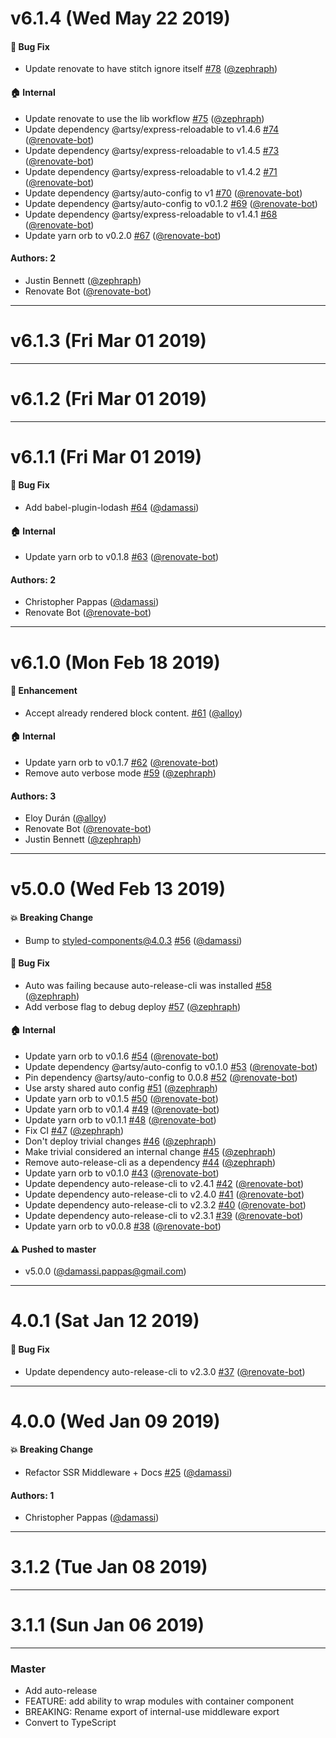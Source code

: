# v6.1.4 (Wed May 22 2019)

#### 🐛  Bug Fix

- Update renovate to have stitch ignore itself [#78](https://github.com/artsy/stitch/pull/78) ([@zephraph](https://github.com/zephraph))

#### 🏠  Internal

- Update renovate to use the lib workflow [#75](https://github.com/artsy/stitch/pull/75) ([@zephraph](https://github.com/zephraph))
- Update dependency @artsy/express-reloadable to v1.4.6 [#74](https://github.com/artsy/stitch/pull/74) ([@renovate-bot](https://github.com/renovate-bot))
- Update dependency @artsy/express-reloadable to v1.4.5 [#73](https://github.com/artsy/stitch/pull/73) ([@renovate-bot](https://github.com/renovate-bot))
- Update dependency @artsy/express-reloadable to v1.4.2 [#71](https://github.com/artsy/stitch/pull/71) ([@renovate-bot](https://github.com/renovate-bot))
- Update dependency @artsy/auto-config to v1 [#70](https://github.com/artsy/stitch/pull/70) ([@renovate-bot](https://github.com/renovate-bot))
- Update dependency @artsy/auto-config to v0.1.2 [#69](https://github.com/artsy/stitch/pull/69) ([@renovate-bot](https://github.com/renovate-bot))
- Update dependency @artsy/express-reloadable to v1.4.1 [#68](https://github.com/artsy/stitch/pull/68) ([@renovate-bot](https://github.com/renovate-bot))
- Update yarn orb to v0.2.0 [#67](https://github.com/artsy/stitch/pull/67) ([@renovate-bot](https://github.com/renovate-bot))

#### Authors: 2

- Justin Bennett ([@zephraph](https://github.com/zephraph))
- Renovate Bot ([@renovate-bot](https://github.com/renovate-bot))

---

# v6.1.3 (Fri Mar 01 2019)



---

# v6.1.2 (Fri Mar 01 2019)



---

# v6.1.1 (Fri Mar 01 2019)

#### 🐛  Bug Fix

- Add babel-plugin-lodash [#64](https://github.com/artsy/stitch/pull/64) ([@damassi](https://github.com/damassi))

#### 🏠  Internal

- Update yarn orb to v0.1.8 [#63](https://github.com/artsy/stitch/pull/63) ([@renovate-bot](https://github.com/renovate-bot))

#### Authors: 2

- Christopher Pappas ([@damassi](https://github.com/damassi))
- Renovate Bot ([@renovate-bot](https://github.com/renovate-bot))

---

# v6.1.0 (Mon Feb 18 2019)

#### 🚀  Enhancement

- Accept already rendered block content. [#61](https://github.com/artsy/stitch/pull/61) ([@alloy](https://github.com/alloy))

#### 🏠  Internal

- Update yarn orb to v0.1.7 [#62](https://github.com/artsy/stitch/pull/62) ([@renovate-bot](https://github.com/renovate-bot))
- Remove auto verbose mode [#59](https://github.com/artsy/stitch/pull/59) ([@zephraph](https://github.com/zephraph))

#### Authors: 3

- Eloy Durán ([@alloy](https://github.com/alloy))
- Renovate Bot ([@renovate-bot](https://github.com/renovate-bot))
- Justin Bennett ([@zephraph](https://github.com/zephraph))

---

# v5.0.0 (Wed Feb 13 2019)

#### 💥  Breaking Change

- Bump to styled-components@4.0.3 [#56](https://github.com/artsy/stitch/pull/56) ([@damassi](https://github.com/damassi))

#### 🐛  Bug Fix

- Auto was failing because auto-release-cli was installed [#58](https://github.com/artsy/stitch/pull/58) ([@zephraph](https://github.com/zephraph))
- Add verbose flag to debug deploy [#57](https://github.com/artsy/stitch/pull/57) ([@zephraph](https://github.com/zephraph))

#### 🏠  Internal

- Update yarn orb to v0.1.6 [#54](https://github.com/artsy/stitch/pull/54) ([@renovate-bot](https://github.com/renovate-bot))
- Update dependency @artsy/auto-config to v0.1.0 [#53](https://github.com/artsy/stitch/pull/53) ([@renovate-bot](https://github.com/renovate-bot))
- Pin dependency @artsy/auto-config to 0.0.8 [#52](https://github.com/artsy/stitch/pull/52) ([@renovate-bot](https://github.com/renovate-bot))
- Use arsty shared auto config [#51](https://github.com/artsy/stitch/pull/51) ([@zephraph](https://github.com/zephraph))
- Update yarn orb to v0.1.5 [#50](https://github.com/artsy/stitch/pull/50) ([@renovate-bot](https://github.com/renovate-bot))
- Update yarn orb to v0.1.4 [#49](https://github.com/artsy/stitch/pull/49) ([@renovate-bot](https://github.com/renovate-bot))
- Update yarn orb to v0.1.1 [#48](https://github.com/artsy/stitch/pull/48) ([@renovate-bot](https://github.com/renovate-bot))
- Fix CI [#47](https://github.com/artsy/stitch/pull/47) ([@zephraph](https://github.com/zephraph))
- Don't deploy trivial changes [#46](https://github.com/artsy/stitch/pull/46) ([@zephraph](https://github.com/zephraph))
- Make trivial considered an internal change [#45](https://github.com/artsy/stitch/pull/45) ([@zephraph](https://github.com/zephraph))
- Remove auto-release-cli as a dependency [#44](https://github.com/artsy/stitch/pull/44) ([@zephraph](https://github.com/zephraph))
- Update yarn orb to v0.1.0 [#43](https://github.com/artsy/stitch/pull/43) ([@renovate-bot](https://github.com/renovate-bot))
- Update dependency auto-release-cli to v2.4.1 [#42](https://github.com/artsy/stitch/pull/42) ([@renovate-bot](https://github.com/renovate-bot))
- Update dependency auto-release-cli to v2.4.0 [#41](https://github.com/artsy/stitch/pull/41) ([@renovate-bot](https://github.com/renovate-bot))
- Update dependency auto-release-cli to v2.3.2 [#40](https://github.com/artsy/stitch/pull/40) ([@renovate-bot](https://github.com/renovate-bot))
- Update dependency auto-release-cli to v2.3.1 [#39](https://github.com/artsy/stitch/pull/39) ([@renovate-bot](https://github.com/renovate-bot))
- Update yarn orb to v0.0.8 [#38](https://github.com/artsy/stitch/pull/38) ([@renovate-bot](https://github.com/renovate-bot))

#### ⚠️  Pushed to master

- v5.0.0  ([@damassi.pappas@gmail.com](https://github.com/damassi.pappas@gmail.com))

---

# 4.0.1 (Sat Jan 12 2019)

#### 🐛  Bug Fix

- Update dependency auto-release-cli to v2.3.0 [#37](https://github.com/artsy/stitch/pull/37) ([@renovate-bot](https://github.com/renovate-bot))

---

# 4.0.0 (Wed Jan 09 2019)

#### 💥  Breaking Change

- Refactor SSR Middleware + Docs [#25](https://github.com/artsy/stitch/pull/25) ([@damassi](https://github.com/damassi))

#### Authors: 1

- Christopher Pappas ([@damassi](https://github.com/damassi))

---

# 3.1.2 (Tue Jan 08 2019)



---

# 3.1.1 (Sun Jan 06 2019)



---

### Master

- Add auto-release
- FEATURE: add ability to wrap modules with container component
- BREAKING: Rename export of internal-use middleware export
- Convert to TypeScript
